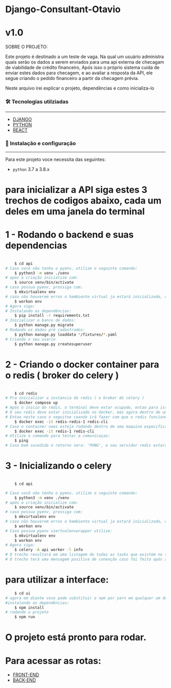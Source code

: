 # Django-Consultant-Otavio
# v1.0

SOBRE O PROJETO:


Este projeto é destinado a um teste de vaga. Na qual um usuário administra quais serão os dados a serem enviados para uma api externa de checagam de viabilidade de crédito financeiro, 
Após isso o próprio sistema cuida de enviar estes dados para checagem, e ao avaliar a resposta da API, ele segue criando o pedido financeiro a partir da checagem prévia.

Neste arquivo irei explicar o projeto, dependências e como inicializa-lo

### 🛠 Tecnologias utilziadas
------------

- [DJANGO](https://www.djangoproject.com/)
- [PYTHON](https://www.python.org/)
- [REACT](https://react.dev/)

### 🎲 Instalação e configuração
------------

Para este projeto voce necessita das seguintes:
* `python` 3.7 a 3.8.x


# para inicializar a API siga estes 3 trechos de codigos abaixo, cada um deles em uma janela do terminal

# 1 - Rodando o backend e suas dependencias
```bash

    $ cd api
# Caso você não tenha o pyenv, utilize o seguinte comando:
    $ python3 -m venv ./venv
# após a criação inicialize com:
    $ source venv/bin/activate
# caso possua pyenv, prossiga com:
    $ mkvirtualenv env
# caso não houverem erros o hambiente virtual ja estará inicializado, caso não:
    $ workon env
# Agora siga: 
# Instalando as dependências:
    $ pip install -r requirements.txt
# Inicializar o banco de dados:
    $ python manage.py migrate
# Rodando os dados pré cadastrados:
    $ python manage.py loaddata */fixtures/*.yaml
# Criando o seu usario
    $ python manage.py createsuperuser
```

# 2 - Criando o docker container para o redis ( broker do celery )
```bash

    $ cd redis
# Pra inicializar a instancia do redis ( o broker do celery )
    $ docker compose up
# Após o inicio do redis, o terminal deve estar ocupado, entao para isso abra uma nova janela no terminal e:
# O seu redis deve estar inicializado no docker, mas agora dentro de uma maquina chamada redis,
# Entao neste caso o seguitne coando irá fazer com que o redis funcione corretamente
    $ docker exec -it redis-redis-1 redis-cli
# Caso o container naos esteja rodando dentro de uma maquina especifica, rode o seguinte
    $ docker exec -it redis-1 redis-cli
# Utilize o comando para testar a comunicaçao:
    $ ping
# Caso bem sucedida o retorno sera: 'PONG', e seu servidor redis estará rodando.
```

# 3 - Inicializando o celery
```bash

    $ cd api

# Caso você não tenha o pyenv, utilize o seguinte comando:
    $ python3 -m venv ./venv
# após a criação inicialize com:
    $ source venv/bin/activate
# caso possua pyenv, prossiga com:
    $ mkvirtualenv env
# caso não houverem erros o hambiente virtual ja estará inicializado, caso não:
    $ workon env
# Caso possua pyenv viertualenvwrapper utilize:
    $ mkvirtualenv env
    $ workon env
# Agora siga: 
    $ celery -A api worker -l info
# O trecho resultará em uma listagem de todas as tasks que existem no tasks.py ( uma no caso deste projeto )
# O trecho terá uma mensagem positiva de conexção caso foi feito após a correta inicialização do redis no passo 2 
```

# para utilizar a interface:

```bash
    $ cd ui
# agora em diante voce pode substituir o npm por yarn em qualquer um dos comandos abaixo:
#instalando as dependências:
    $ npm install
# rodando o projeto
    $ npm run

```
# O projeto está pronto para rodar.
# Para acessar as rotas:
- [FRONT-END](http://localhost:3000)
- [BACK-END](http://localhost:8000)
